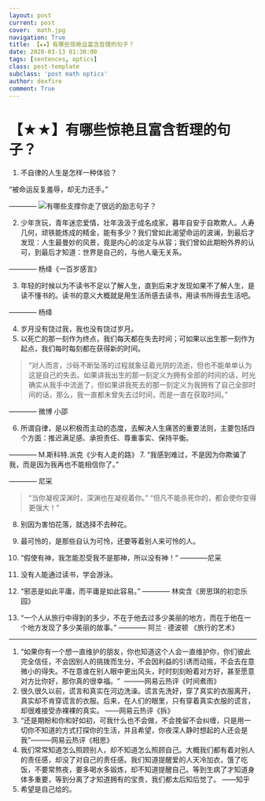 ```yaml
---
layout: post
current: post
cover:  math.jpg
navigation: True
title: 【★★】有哪些惊艳且富含哲理的句子？
date: 2020-03-13 01:38:00
tags: [sentences, optics]
class: post-template
subclass: 'post math optics'
author: dexfire
comment: True
---
```


# 【★★】有哪些惊艳且富含哲理的句子？

1. 不自律的人生是怎样一种体验？

“被命运反复羞辱，却无力还手。”

———— ![有哪些支撑你走了很远的励志句子？](https://www.zhihu.com/question/347077309/answer/1098218737)

2. 少年贪玩，青年迷恋爱情，壮年汲汲于成名成家，暮年自安于自欺欺人。人寿几何，顽铁能炼成的精金，能有多少？我们曾如此渴望命运的波澜，到最后才发现：人生最曼妙的风景，竟是内心的淡定与从容；我们曾如此期盼外界的认可，到最后才知道：世界是自己的，与他人毫无关系。

———— 杨绛《一百岁感言》

3. 年轻的时候以为不读书不足以了解人生，直到后来才发现如果不了解人生，是读不懂书的。读书的意义大概就是用生活所感去读书，用读书所得去生活吧。

———— 杨绛

4. 岁月没有饶过我，我也没有饶过岁月。
5. 以死亡的那一刻作为终点，我们每天都在失去时间；可如果以出生那一刻作为起点，我们每时每刻都在获得新的时间。

> “对人而言，沙砾不断坠落的过程就象征着光阴的流逝，但也不能单单认为这是自己的失去。如果讲我出生的那一刻定义为拥有全部的时间的话，时光确实从我手中流逝了，但如果讲我死去的那一刻定义为我拥有了自己全部时间的话，那么，我一直都未曾失去过时间，而是一直在获取时间。”

———— 微博 小邵

6. 所谓自律，是以积极而主动的态度，去解决人生痛苦的重要法则，主要包括四个方面：推迟满足感、承担责任、尊重事实、保持平衡。

———— M.斯科特.派克《少有人走的路》
7. “我感到难过，不是因为你欺骗了我，而是因为我再也不能相信你了。”

———— 尼采

> “当你凝视深渊时，深渊也在凝视着你。”
“但凡不能杀死你的，都会使你变得更强大！”

8.  别因为害怕花落，就选择不去种花。

9.  最可怜的，是那些自认为可怜，还要等着别人来可怜的人。

10. “假使有神，我怎能忍受我不是那神，所以没有神！” ————尼采
11. 没有人能通过读书，学会游泳。
12. “邪恶是如此平庸，而平庸是如此容易。”  ———— 林奕含《房思琪的初恋乐园》
13. “一个人从旅行中得到的多少，不在于他去过多少美丽的地方，而在于他在一个地方发现了多少美丽的故事。”
———— 阿兰 · 德波顿 《旅行的艺术》

---

1. “如果你有一个想一直维护的朋友，你也知道这个人会一直维护你，你们彼此完全信任，不会因别人的挑拨而生分，不会因利益的引诱而动摇，不会去在意微小的得失。不在意谁在别人眼中更出风头，时时刻刻盼着对方好，甚至愿意对方比你好，那你真的很幸福。 ​” ​​
———网易云热评《时间煮雨》
2.  很久很久以前，谎言和真实在河边洗澡。谎言先洗好，穿了真实的衣服离开，真实却不肯穿谎言的衣服。后来，在人们的眼里，只有穿着真实衣服的谎言，却很难接受赤裸裸的真实。
——网易云热评《拆》 ​​
3. “还是期盼和你和好如初，可我什么也不会做，不会挽留不会纠缠，只是用一切你不知道的方式打探你的生活，并且希望，你夜深人静时想起的人还会是我” ​​​
———网易云热评《相思》
4. 我们常常知道怎么照顾别人，却不知道怎么照顾自己。大概我们都有着对别人的责任感，却没了对自己的责任感。我们知道提醒爱的人天冷加衣，饿了吃饭，不要常熬夜，要多喝水多锻炼，却不知道提醒自己。等到生病了才知道身体多重要，等到分离了才知道拥有的宝贵，我们都太后知后觉了。
——知乎
5. 希望是自己给的。